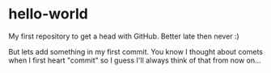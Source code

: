 # hello-world
My first repository to get a head with GitHub. Better late then never :)

But lets add something in my first commit. You know I thought about comets when I first heart "commit" so I guess I'll always think of that from now on...
